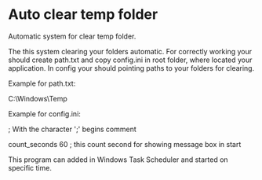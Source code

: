 # Auto clear temp folder
Automatic system for clear temp folder.

The this system clearing your folders automatic.
For correctly working your should create path.txt and copy config.ini in root folder, where located your application.
In config your should pointing paths to your folders for clearing.

Example for path.txt:

C:\Windows\Temp


Example for config.ini:

; With the character ';' begins comment

count_seconds  60 ; this count second for showing message box in start

This program can added in Windows Task Scheduler and started on specific time.
